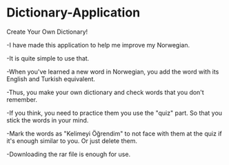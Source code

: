 # Dictionary-Application
Create Your Own Dictionary!

-I have made this application to 
help me improve my Norwegian. 

-It is quite simple to use that.

-When you've learned a new word in Norwegian, you 
add the word with its English and Turkish equivalent.

-Thus, you make your own dictionary and check words 
that you don't remember.

-If you think, you need to practice them you use the "quiz" part. 
So that you stick the words in your mind.

-Mark the words as "Kelimeyi Öğrendim" to not face with them 
at the quiz if it's enough similar to you. Or just delete them.

-Downloading the rar file is enough for use.
